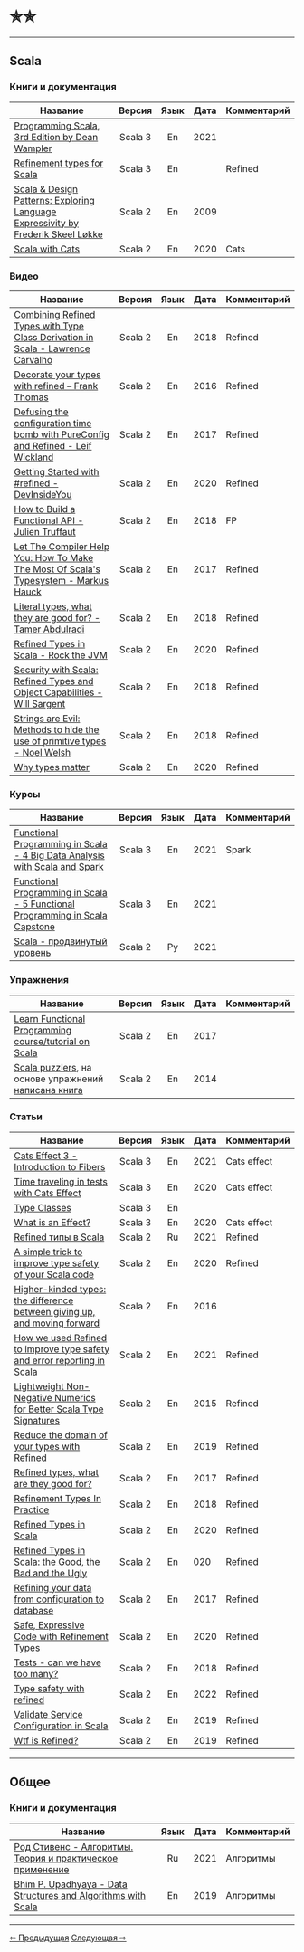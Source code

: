 # &#10031;&#10031;

--- 

## Scala

### Книги и документация

| Название                                                                                                                                                  | Версия  | Язык | Дата | Комментарий |
|-----------------------------------------------------------------------------------------------------------------------------------------------------------|:-------:|:----:|------|-------------|
| [Programming Scala, 3rd Edition by Dean Wampler](https://deanwampler.github.io/books/programmingscala.html)                                               | Scala 3 |  En  | 2021 |             |
| [Refinement types for Scala](https://github.com/fthomas/refined)                                                                                          | Scala 3 |  En  |      | Refined     |
| [Scala & Design Patterns: Exploring Language Expressivity by Frederik Skeel Løkke](https://www.scala-lang.org/old/sites/default/files/FrederikThesis.pdf) | Scala 2 |  En  | 2009 |             |
| [Scala with Cats](https://www.scalawithcats.com/)                                                                                                         | Scala 2 |  En  | 2020 | Cats        |

### Видео

| Название                                                                                                                                                                 | Версия  | Язык | Дата | Комментарий |
|--------------------------------------------------------------------------------------------------------------------------------------------------------------------------|:-------:|:----:|------|-------------|
| [Combining Refined Types with Type Class Derivation in Scala - Lawrence Carvalho](https://www.youtube.com/watch?v=Hq2QWbUXKbE&t)                                         | Scala 2 |  En  | 2018 | Refined     |
| [Decorate your types with refined – Frank Thomas](https://www.youtube.com/watch?v=zExb9x3fzKs)                                                                           | Scala 2 |  En  | 2016 | Refined     |
| [Defusing the configuration time bomb with PureConfig and Refined - Leif Wickland](https://www.youtube.com/watch?v=NjqRi-cF3-g)                                          | Scala 2 |  En  | 2017 | Refined     |
| [Getting Started with #refined - DevInsideYou](https://www.youtube.com/watch?v=aZsmapo1afQ)                                                                              | Scala 2 |  En  | 2020 | Refined     |
| [How to Build a Functional API - Julien Truffaut](https://www.youtube.com/watch?v=__zuECMFCRc)                                                                           | Scala 2 |  En  | 2018 | FP          |
| [Let The Compiler Help You: How To Make The Most Of Scala's Typesystem - Markus Hauck](https://www.youtube.com/watch?v=hhXPeuJohM4)                                      | Scala 2 |  En  | 2017 | Refined     |
| [Literal types, what they are good for? - Tamer Abdulradi](https://slideslive.com/38907881/literal-types-what-they-are-good-for)                                         | Scala 2 |  En  | 2018 | Refined     |
| [Refined Types in Scala - Rock the JVM](https://www.youtube.com/watch?v=IDrGbsupaok)                                                                                     | Scala 2 |  En  | 2020 | Refined     |
| [Security with Scala: Refined Types and Object Capabilities - Will Sargent](https://slideslive.com/38908776/security-with-scala-refined-types-and-object-capabilities)   | Scala 2 |  En  | 2018 | Refined     |
| [Strings are Evil: Methods to hide the use of primitive types - Noel Welsh](https://slideslive.com/38908213/strings-are-evil-methods-to-hide-the-use-of-primitive-types) | Scala 2 |  En  | 2018 | Refined     |
| [Why types matter](https://www.youtube.com/watch?v=n1Y2V4zCZdQ)                                                                                                          | Scala 2 |  En  | 2020 | Refined     |

### Курсы

| Название                                                                                                                          |  Версия  | Язык | Дата | Комментарий |
|-----------------------------------------------------------------------------------------------------------------------------------|:--------:|:----:|------|-------------|
| [Functional Programming in Scala - 4 Big Data Analysis with Scala and Spark](https://www.coursera.org/learn/scala-spark-big-data) | Scala 3  |  En  | 2021 | Spark       |
| [Functional Programming in Scala - 5 Functional Programming in Scala Capstone](https://www.coursera.org/learn/scala-capstone)     | Scala 3  |  En  | 2021 |             |
| [Scala - продвинутый уровень](https://stepik.org/course/92864/promo)                                                              | Scala 2  |  Ру  | 2021 |             |

### Упражнения

| Название                                                                                                                                  |  Версия  | Язык | Дата | Комментарий |
|-------------------------------------------------------------------------------------------------------------------------------------------|:--------:|:----:|------|-------------|
| [Learn Functional Programming course/tutorial on Scala](https://github.com/dehun/learn-fp)                                                | Scala 2  |  En  | 2017 |             |
| [Scala puzzlers](https://scalapuzzlers.com/index.html), на основе упражнений [написана книга](https://www.artima.com/shop/scala_puzzlers) | Scala 2  |  En  | 2014 |             |

### Статьи

| Название                                                                                                                                                                                 | Версия  | Язык | Дата | Комментарий |
|------------------------------------------------------------------------------------------------------------------------------------------------------------------------------------------|:-------:|:----:|------|-------------|
| [Cats Effect 3 - Introduction to Fibers](https://blog.rockthejvm.com/cats-effect-fibers/)                                                                                                | Scala 3 |  En  | 2021 | Cats effect |
| [Time traveling in tests with Cats Effect](https://blog.softwaremill.com/time-traveling-in-tests-with-cats-effect-b22084f6a89)                                                           | Scala 3 |  En  | 2020 | Cats effect |
| [Type Classes](https://typelevel.org/cats/typeclasses.html)                                                                                                                              | Scala 3 |  En  |      |             |
| [What is an Effect?](https://www.inner-product.com/posts/what-is-an-effect/)                                                                                                             | Scala 3 |  En  | 2020 | Cats effect |
| [Refined типы в Scala](https://habr.com/ru/post/574080)                                                                                                                                  | Scala 2 |  Ru  | 2021 | Refined     |
| [A simple trick to improve type safety of your Scala code](https://blog.softwaremill.com/a-simple-trick-to-improve-type-safety-of-your-scala-code-ba80559ca092)                          | Scala 2 |  En  | 2020 | Refined     |
| [Higher-kinded types: the difference between giving up, and moving forward](https://typelevel.org/blog/2016/08/21/hkts-moving-forward.html)                                              | Scala 2 |  En  | 2016 |             |
| [How we used Refined to improve type safety and error reporting in Scala](https://engineering.contentsquare.com/2021/scala-refined-types/)                                               | Scala 2 |  En  | 2021 | Refined     |
| [Lightweight Non-Negative Numerics for Better Scala Type Signatures](http://erikerlandson.github.io/blog/2015/08/18/lightweight-non-negative-numerics-for-better-scala-type-signatures/) | Scala 2 |  En  | 2015 | Refined     |
| [Reduce the domain of your types with Refined](https://medium.com/@Methrat0n/reduce-the-domain-of-your-types-with-refined-63e8e2840b15)                                                  | Scala 2 |  En  | 2019 | Refined     |
| [Refined types, what are they good for?](https://beyondthelines.net/programming/refined-types/)                                                                                          | Scala 2 |  En  | 2017 | Refined     |
| [Refinement Types In Practice](https://kwark.github.io/refined-in-practice-bescala/#117)                                                                                                 | Scala 2 |  En  | 2018 | Refined     |
| [Refined Types in Scala](https://blog.rockthejvm.com/refined-types/)                                                                                                                     | Scala 2 |  En  | 2020 | Refined     |
| [Refined Types in Scala: the Good, the Bad and the Ugly](https://medium.com/swlh/refined-types-the-good-the-bad-and-the-ugly-ee971e5d9137)                                               | Scala 2 |  En  | 020  | Refined     |
| [Refining your data from configuration to database](https://underscore.io/blog/posts/2017/03/07/refined-data-config-database.html)                                                       | Scala 2 |  En  | 2017 | Refined     |
| [Safe, Expressive Code with Refinement Types](https://tech.ovoenergy.com/safe-expressive-code-with-refinement-types/)                                                                    | Scala 2 |  En  | 2020 | Refined     |
| [Tests - can we have too many?](https://github.com/wjlow/blog/blob/3c27de716b40660801e68561252883fd0428395e/Tests.md)                                                                    | Scala 2 |  En  | 2018 | Refined     |
| [Type safety with refined](https://blog.michalp.net/posts/scala/refined/)                                                                                                                | Scala 2 |  En  | 2022 | Refined     |
| [Validate Service Configuration in Scala](https://medium.com/se-notes-by-alexey-novakov/validate-service-configuration-in-scala-85f661c4b5a6)                                            | Scala 2 |  En  | 2019 | Refined     |
| [Wtf is Refined?](https://medium.com/@Methrat0n/wtf-is-refined-5008eb233194)                                                                                                             | Scala 2 |  En  | 2019 | Refined     |

--- 

## Общее

### Книги и документация

| Название                                                                                                                                               | Язык | Дата | Комментарий |
|--------------------------------------------------------------------------------------------------------------------------------------------------------|:----:|------|-------------|
| [Род Стивенс - Алгоритмы. Теория и практическое применение](https://eksmo.ru/book/algoritmy-teoriya-i-prakticheskoe-primenenie-2-e-izdanie-ITD1210854) |  Ru  | 2021 |  Алгоритмы  |
| [Bhim P. Upadhyaya - Data Structures and Algorithms with Scala](https://link.springer.com/book/10.1007/978-3-030-12561-5)                              |  En  | 2019 |  Алгоритмы  |

---

<div>
    <a href="one_star">&#8678; Предыдущая</a>
    <a href="three_stars">Следующая &#8680;</a>
</div>

